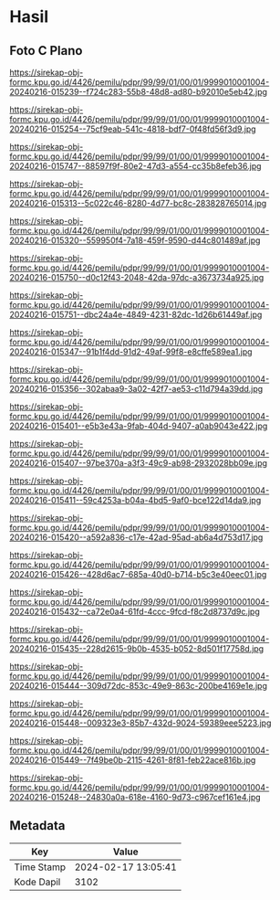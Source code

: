 # Hasil

## Foto C Plano

https://sirekap-obj-formc.kpu.go.id/4426/pemilu/pdpr/99/99/01/00/01/9999010001004-20240216-015239--f724c283-55b8-48d8-ad80-b92010e5eb42.jpg

https://sirekap-obj-formc.kpu.go.id/4426/pemilu/pdpr/99/99/01/00/01/9999010001004-20240216-015254--75cf9eab-541c-4818-bdf7-0f48fd56f3d9.jpg

https://sirekap-obj-formc.kpu.go.id/4426/pemilu/pdpr/99/99/01/00/01/9999010001004-20240216-015747--88597f9f-80e2-47d3-a554-cc35b8efeb36.jpg

https://sirekap-obj-formc.kpu.go.id/4426/pemilu/pdpr/99/99/01/00/01/9999010001004-20240216-015313--5c022c46-8280-4d77-bc8c-283828765014.jpg

https://sirekap-obj-formc.kpu.go.id/4426/pemilu/pdpr/99/99/01/00/01/9999010001004-20240216-015320--559950f4-7a18-459f-9590-d44c801489af.jpg

https://sirekap-obj-formc.kpu.go.id/4426/pemilu/pdpr/99/99/01/00/01/9999010001004-20240216-015750--d0c12f43-2048-42da-97dc-a3673734a925.jpg

https://sirekap-obj-formc.kpu.go.id/4426/pemilu/pdpr/99/99/01/00/01/9999010001004-20240216-015751--dbc24a4e-4849-4231-82dc-1d26b61449af.jpg

https://sirekap-obj-formc.kpu.go.id/4426/pemilu/pdpr/99/99/01/00/01/9999010001004-20240216-015347--91b1f4dd-91d2-49af-99f8-e8cffe589ea1.jpg

https://sirekap-obj-formc.kpu.go.id/4426/pemilu/pdpr/99/99/01/00/01/9999010001004-20240216-015356--302abaa9-3a02-42f7-ae53-c11d794a39dd.jpg

https://sirekap-obj-formc.kpu.go.id/4426/pemilu/pdpr/99/99/01/00/01/9999010001004-20240216-015401--e5b3e43a-9fab-404d-9407-a0ab9043e422.jpg

https://sirekap-obj-formc.kpu.go.id/4426/pemilu/pdpr/99/99/01/00/01/9999010001004-20240216-015407--97be370a-a3f3-49c9-ab98-2932028bb09e.jpg

https://sirekap-obj-formc.kpu.go.id/4426/pemilu/pdpr/99/99/01/00/01/9999010001004-20240216-015411--59c4253a-b04a-4bd5-9af0-bce122d14da9.jpg

https://sirekap-obj-formc.kpu.go.id/4426/pemilu/pdpr/99/99/01/00/01/9999010001004-20240216-015420--a592a836-c17e-42ad-95ad-ab6a4d753d17.jpg

https://sirekap-obj-formc.kpu.go.id/4426/pemilu/pdpr/99/99/01/00/01/9999010001004-20240216-015426--428d6ac7-685a-40d0-b714-b5c3e40eec01.jpg

https://sirekap-obj-formc.kpu.go.id/4426/pemilu/pdpr/99/99/01/00/01/9999010001004-20240216-015432--ca72e0a4-61fd-4ccc-9fcd-f8c2d8737d9c.jpg

https://sirekap-obj-formc.kpu.go.id/4426/pemilu/pdpr/99/99/01/00/01/9999010001004-20240216-015435--228d2615-9b0b-4535-b052-8d501f17758d.jpg

https://sirekap-obj-formc.kpu.go.id/4426/pemilu/pdpr/99/99/01/00/01/9999010001004-20240216-015444--309d72dc-853c-49e9-863c-200be4169e1e.jpg

https://sirekap-obj-formc.kpu.go.id/4426/pemilu/pdpr/99/99/01/00/01/9999010001004-20240216-015448--009323e3-85b7-432d-9024-59389eee5223.jpg

https://sirekap-obj-formc.kpu.go.id/4426/pemilu/pdpr/99/99/01/00/01/9999010001004-20240216-015449--7f49be0b-2115-4261-8f81-feb22ace816b.jpg

https://sirekap-obj-formc.kpu.go.id/4426/pemilu/pdpr/99/99/01/00/01/9999010001004-20240216-015248--24830a0a-618e-4160-9d73-c967cef161e4.jpg


## Metadata

| Key        | Value               |
| ---------- | ------------------- |
| Time Stamp | 2024-02-17 13:05:41 |
| Kode Dapil | 3102                |



